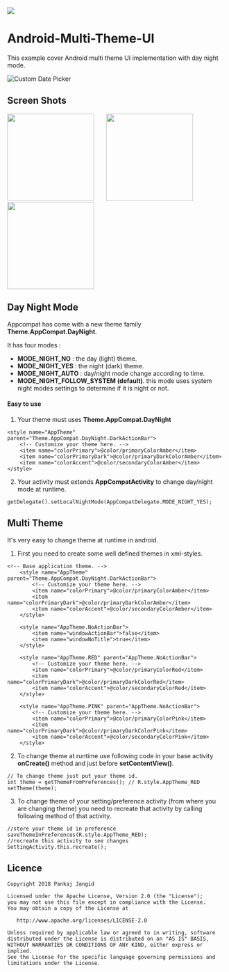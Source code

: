 <img src="https://github.com/pkjvit/Android-Multi-Theme-UI/blob/master/ScreenShots/flex.jpg">

# Android-Multi-Theme-UI
This example cover Android multi theme UI implementation with day night mode.

![Custom Date Picker](https://github.com/pkjvit/UI-MultiTheme/blob/master/gif_multi_theme_240x480.gif)

## Screen Shots

<div>
<img src="https://github.com/pkjvit/Android-Multi-Theme-UI/blob/master/ScreenShots/multi_theme_01.png" width="200">
<img width="20">
<img src="https://github.com/pkjvit/Android-Multi-Theme-UI/blob/master/ScreenShots/multi_theme_02.png" width="200">
<img width="20">
<img src="https://github.com/pkjvit/Android-Multi-Theme-UI/blob/master/ScreenShots/multi_theme_03.png" width="200">
</div>


## Day Night Mode
Appcompat has come with a new theme family **Theme.AppCompat.DayNight**.

It has four modes :
- **MODE_NIGHT_NO** : the day (light) theme.
- **MODE_NIGHT_YES** : the night (dark) theme.
- **MODE_NIGHT_AUTO** : day/night mode change according to time.
- **MODE_NIGHT_FOLLOW_SYSTEM (default)**. this mode uses system night modes settings to determine if it is night or not.

#### Easy to use
1. Your theme must uses **Theme.AppCompat.DayNight**
```
<style name="AppTheme" parent="Theme.AppCompat.DayNight.DarkActionBar">
    <!-- Customize your theme here. -->
    <item name="colorPrimary">@color/primaryColorAmber</item>
    <item name="colorPrimaryDark">@color/primaryDarkColorAmber</item>
    <item name="colorAccent">@color/secondaryColorAmber</item>
</style>
```
2. Your activity must extends **AppCompatActivity** to change day/night mode at runtime.
```
getDelegate().setLocalNightMode(AppCompatDelegate.MODE_NIGHT_YES);
```

## Multi Theme
It's very easy to change theme at runtime in android.

1. First you need to create some well defined themes in xml-styles.
```
<!-- Base application theme. -->
    <style name="AppTheme" parent="Theme.AppCompat.DayNight.DarkActionBar">
        <!-- Customize your theme here. -->
        <item name="colorPrimary">@color/primaryColorAmber</item>
        <item name="colorPrimaryDark">@color/primaryDarkColorAmber</item>
        <item name="colorAccent">@color/secondaryColorAmber</item>
    </style>

    <style name="AppTheme.NoActionBar">
        <item name="windowActionBar">false</item>
        <item name="windowNoTitle">true</item>
    </style>

    <style name="AppTheme.RED" parent="AppTheme.NoActionBar">
        <!-- Customize your theme here. -->
        <item name="colorPrimary">@color/primaryColorRed</item>
        <item name="colorPrimaryDark">@color/primaryDarkColorRed</item>
        <item name="colorAccent">@color/secondaryColorRed</item>
    </style>

    <style name="AppTheme.PINK" parent="AppTheme.NoActionBar">
        <!-- Customize your theme here. -->
        <item name="colorPrimary">@color/primaryColorPink</item>
        <item name="colorPrimaryDark">@color/primaryDarkColorPink</item>
        <item name="colorAccent">@color/secondaryColorPink</item>
    </style>
```
    
2. To change theme at runtime use following code in your base activity **onCreate()** method and just before **setContentView()**.
    
```
// To change theme just put your theme id.
int theme = getThemeFromPreferences(); // R.style.AppTheme_RED
setTheme(theme);
```
  
3. To change theme of your setting/preference activity (from where you are changing theme) you need to recreate that activity by calling following method of that activity.
```
//store your theme id in preference
saveThemeInPreferences(R.style.AppTheme_RED);
//recreate this activity to see changes
SettingActivity.this.recreate();
```





## Licence
    Copyright 2018 Pankaj Jangid

    Licensed under the Apache License, Version 2.0 (the "License");
    you may not use this file except in compliance with the License.
    You may obtain a copy of the License at

       http://www.apache.org/licenses/LICENSE-2.0

    Unless required by applicable law or agreed to in writing, software
    distributed under the License is distributed on an "AS IS" BASIS,
    WITHOUT WARRANTIES OR CONDITIONS OF ANY KIND, either express or implied.
    See the License for the specific language governing permissions and
    limitations under the License.
